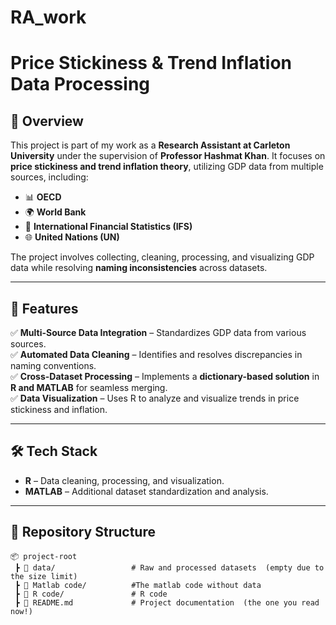 # RA_work
# Price Stickiness & Trend Inflation Data Processing

## 📌 Overview  
This project is part of my work as a **Research Assistant at Carleton University** under the supervision of **Professor Hashmat Khan**. It focuses on **price stickiness and trend inflation theory**, utilizing GDP data from multiple sources, including:  

- 📊 **OECD**  
- 🌍 **World Bank**  
- 🏦 **International Financial Statistics (IFS)**  
- 🌐 **United Nations (UN)**  

The project involves collecting, cleaning, processing, and visualizing GDP data while resolving **naming inconsistencies** across datasets.  

---

## 🚀 Features  

✅ **Multi-Source Data Integration** – Standardizes GDP data from various sources.  
✅ **Automated Data Cleaning** – Identifies and resolves discrepancies in naming conventions.  
✅ **Cross-Dataset Processing** – Implements a **dictionary-based solution** in **R and MATLAB** for seamless merging.  
✅ **Data Visualization** – Uses R to analyze and visualize trends in price stickiness and inflation.  

---

## 🛠️ Tech Stack  

- **R** – Data cleaning, processing, and visualization.  
- **MATLAB** – Additional dataset standardization and analysis.  

---

## 📂 Repository Structure  

```plaintext
📦 project-root  
 ┣ 📂 data/                 # Raw and processed datasets  (empty due to the size limit)
 ┣ 📂 Matlab code/          #The matlab code without data
 ┣ 📂 R code/               # R code
 ┣ 📜 README.md             # Project documentation  (the one you read now!) 
 
